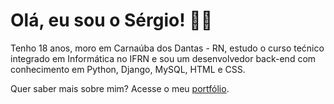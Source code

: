 # Olá, eu sou o Sérgio! 👋🏻

Tenho 18 anos, moro em Carnaúba dos Dantas - RN, estudo o curso tećnico integrado em Informática no IFRN e sou um desenvolvedor back-end com conhecimento em Python, Django, MySQL, HTML e CSS.

Quer saber mais sobre mim? Acesse o meu [portfólio](https://sergiodantasz.github.io/portfolio/).
